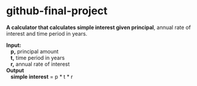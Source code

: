 # github-final-project

**A calculator that calculates simple interest given principal**, annual rate of interest and time period in years.

**Input:**  
 &nbsp;&nbsp;  **p,** principal amount  
 &nbsp;&nbsp;  **t,** time period in years  
 &nbsp;&nbsp;  **r,** annual rate of interest  
**Output**  
 &nbsp;&nbsp;  **simple interest** = p * t * r
